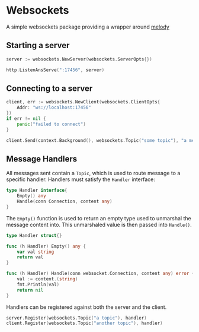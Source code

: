 # Websockets

A simple websockets package providing a wrapper around [melody](https://github.com/olahol/melody)

## Starting a server

```go
server := websockets.NewServer(websockets.ServerOpts{})

http.ListenAnsServe(":17456", server)
```

## Connecting to a server

```go
client, err := websockets.NewClient(websockets.ClientOpts{
    Addr: "ws://localhost:17456"
})
if err != nil {
    panic("failed to connect")
}

client.Send(context.Background(), websockets.Topic("some topic"), "a message")
```

## Message Handlers

All messages sent contain a `Topic`, which is used to route message to a specific
handler. Handlers must satisfy the `Handler` interface:

```go
type Handler interface{
    Empty() any
    Handle(conn Connection, content any)
}
```

The `Empty()` function is used to return an empty type used to unmarshal the
message content into. This unmarshaled value is then passed into `Handle()`.

```go
type Handler struct{}

func (h Handler) Empty() any {
    var val string
    return val
}

func (h Handler) Handle(conn websocket.Connection, content any) error {
    val := content.(string)
    fmt.Println(val)
    return nil
}
```

Handlers can be registered against both the server and the client.

```go
server.Register(websockets.Topic("a topic"), handler)
client.Register(websockets.Topic("another topic"), handler)
```
